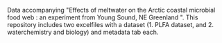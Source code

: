 Data accompanying "Effects of meltwater on the Arctic coastal microbial food web : an experiment  from Young Sound, NE Greenland ". This repository includes two excelfiles with a dataset (1. PLFA dataset, and 2. waterchemistry and biology) and metadata tab each.
